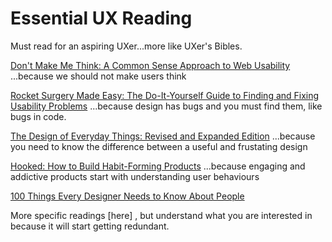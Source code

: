 # Essential UX Reading
Must read for an aspiring UXer...more like UXer's Bibles.

[Don't Make Me Think: A Common Sense Approach to Web Usability](https://www.amazon.com/Dont-Make-Me-Think-Usability/dp/0321344758)
...because we should not make users think

[Rocket Surgery Made Easy: The Do-It-Yourself Guide to Finding and Fixing Usability Problems](https://www.amazon.com/Rocket-Surgery-Made-Easy-Yourself/dp/0321657292/ref=sr_1_1?s=books&ie=UTF8&qid=1500082652&sr=1-1&keywords=rocket+surgery+made+easy)
...because design has bugs and you must find them, like bugs in code.

[The Design of Everyday Things: Revised and Expanded Edition](https://www.amazon.com/Design-Everyday-Things-Revised-Expanded/dp/0465050654/ref=pd_lpo_sbs_14_t_1?_encoding=UTF8&psc=1&refRID=KBQRHYRFG6P2YPCVXKH5)
...because you need to know the difference between a useful and frustating design

[Hooked: How to Build Habit-Forming Products](https://www.amazon.com/Hooked-How-Build-Habit-Forming-Products/dp/1501214624)
...because engaging and addictive products start with understanding user behaviours

[100 Things Every Designer Needs to Know About People](https://www.amazon.com/dp/0321767535/ref=cm_sw_su_dp)

More specific readings [here] , but understand what you are interested in because it will start getting redundant.




